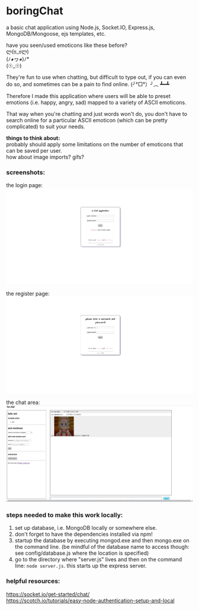 # boringChat    
a basic chat application using Node.js, Socket.IO, Express.js, MongoDB/Mongoose, ejs templates, etc.     
    
have you seen/used emoticons like these before?    
ლ(ಠ_ಠლ)    
(ﾉ◕ヮ◕)ﾉ*    
(☉_☉)    

They're fun to use when chatting, but difficult to type out, if you can even do so, and sometimes can be a pain to find online. (╯°□°）╯︵ ┻━┻    
    
Therefore I made this application where users will be able to preset emotions (i.e. happy, angry, sad) mapped to a variety of ASCII emoticons.    
    
That way when you're chatting and just words won't do, you don't have to search online for a particular ASCII emoticon (which can be pretty complicated) to suit your needs.
     
<b>things to think about:</b>    
probably should apply some limitations on the number of emoticons that can be saved per user.       
how about image imports? gifs?    
    
### screenshots:    
the login page:    
![the login page](screenshots/boringChat-login.png)    
    
the register page:    
![the register page](screenshots/boringChat-register.png)    
     
the chat area:    
![chat area](screenshots/boringChat-index.png)    
    
### steps needed to make this work locally:    
1. set up database, i.e. MongoDB locally or somewhere else.     
2. don't forget to have the dependencies installed via npm!     
3. startup the database by executing mongod.exe and then mongo.exe on the command line. (be mindful of the database name to access though: see config/database.js where the location is specified)        
4. go to the directory where "server.js" lives and then on the command line: ```node server.js```. this starts up the express server.    

### helpful resources:    
https://socket.io/get-started/chat/    
https://scotch.io/tutorials/easy-node-authentication-setup-and-local
